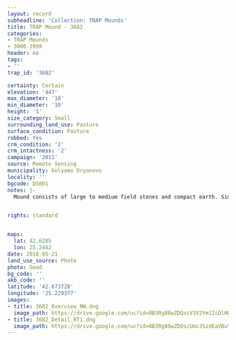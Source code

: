 ```yaml
---
layout: record
subheadline: 'Collection: TRAP Mounds'
title: TRAP Mound - 3682
categories:
- TRAP Mounds
- 3000-3999
header: no
tags:
- ''
trap_id: '3682'

certainty: Certain
elevation: '447'
max_diameter: '10'
min_diameter: '10'
height: '1'
size_category: Small
surrounding_land_use: Pasture
surface_condition: Pasture
robbed: Yes
crm_condition: '2'
crm_intactness: '2'
campaign: '2011'
source: Remote Sensing
municipality: Golyamo Dryanovo
locality: ''
bgcode: DS001
notes: |-
  Mound consists of large to medium field stones and compact earth. Similar vegetation to surrounding areas.


rights: standard


maps:
  lat: 42.6285
  lon: 25.2442
date: 2018-05-21
land_use_source: Photo
photo: Good
bg_code: ''
akb_code: ''
latitude: '42.673728'
longitude: '25.229377'
images:
- title: 3682_Overview_NW.dng
  image_path: https://drive.google.com/uc?id=0B3Rg88wZDQscV3V2Ym1IcDlHWDQ
- title: 3682_Detail_RT1.dng
  image_path: https://drive.google.com/uc?id=0B3Rg88wZDQscUmc3SzdEaVBuY28
---
```

